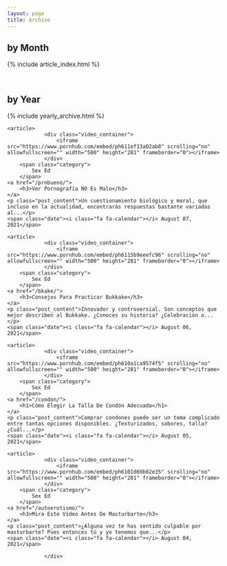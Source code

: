 ```yaml
---
layout: page
title: Archive
---
```

## by Month
{% include article_index.html %}

<br/>

## by Year
{% include yearly_archive.html %}


<div class="articles">
    
    <article>
                <div class="video_container">
                    <iframe src="https://www.pornhub.com/embed/ph611ef13a02ab8" scrolling="no" allowfullscreen="" width="500" height="281" frameborder="0"></iframe>
                </div>
        <span class="category">
            Sex Ed
        </span>
    <a href="/prnbueno/">
        <h3>Ver Pornografía NO Es Malo</h3>
    </a>
    <p class="post_content">Un cuestionamiento biológico y moral, que incluso en la actualidad, encontrarás respuestas bastante variadas al...</p>
    <span class="date"><i class="fa fa-calendar"></i> August 07, 2021</span>
</article>

    <article>
                <div class="video_container">
                    <iframe src="https://www.pornhub.com/embed/ph6115b9eeefc96" scrolling="no" allowfullscreen="" width="500" height="281" frameborder="0"></iframe>
                </div>
        <span class="category">
            Sex Ed
        </span>
    <a href="/bkake/">
        <h3>Consejos Para Practicar Bukkake</h3>
    </a>
    <p class="post_content">Innovador y controversial. Son conceptos que mejor describen al Bukkake. ¿Conoces su historia? ¿Celebración o...</p>
    <span class="date"><i class="fa fa-calendar"></i> August 06, 2021</span>
</article>

    <article>
                <div class="video_container">
                    <iframe src="https://www.pornhub.com/embed/ph610a1ca9574f5" scrolling="no" allowfullscreen="" width="500" height="281" frameborder="0"></iframe>
                </div>
        <span class="category">
            Sex Ed
        </span>
    <a href="/condon/">
        <h1>Cómo Elegir La Talla De Condón Adecuada</h1>
    </a>
    <p class="post_content">Comprar condones puede ser un tema complicado entre tantas opciones disponibles. ¿Texturizados, sabores, talla? ¿Cuál...</p>
    <span class="date"><i class="fa fa-calendar"></i> August 05, 2021</span>
</article>

    <article>
                <div class="video_container">
                    <iframe src="https://www.pornhub.com/embed/ph6101d69b82e35" scrolling="no" allowfullscreen="" width="500" height="281" frameborder="0"></iframe>
                </div>
        <span class="category">
            Sex Ed
        </span>
    <a href="/autoerotismo/">
        <h3>Mira Este Video Antes De Masturbarte</h3>
    </a>
    <p class="post_content">¿Alguna vez te has sentido culpable por masturbarte? Pues entonces tú y yo tenemos que...</p>
    <span class="date"><i class="fa fa-calendar"></i> August 04, 2021</span>
</article>
  
                </div>
